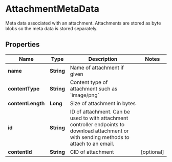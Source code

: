 

# AttachmentMetaData

Meta data associated with an attachment. Attachments are stored as byte blobs so the meta data is stored separately.

## Properties

| Name | Type | Description | Notes |
|------------ | ------------- | ------------- | -------------|
|**name** | **String** | Name of attachment if given |  |
|**contentType** | **String** | Content type of attachment such as &#x60;image/png&#x60; |  |
|**contentLength** | **Long** | Size of attachment in bytes |  |
|**id** | **String** | ID of attachment. Can be used to with attachment controller endpoints to download attachment or with sending methods to attach to an email. |  |
|**contentId** | **String** | CID of attachment |  [optional] |



